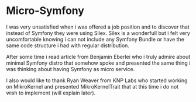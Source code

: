# Micro-Symfony

I was very unsatisfied when i was offered a job position and to discover that
 instead of Symfony they were using Silex. Silex is a wonderfull but i felt
 very uncomfortable knowing i can not include any Symfony Bundle or have the
 same code structure i had with regular distribution.

 After some time i read article from Benjamin Eberlei who i truly admire
 about minimal Symfony distro that somehow spoke and presented the same thing i
 was thinking about having Symfony as micro service.

 I also would like to thank Ryan Weaver from KNP Labs who started working on
 MikroKernel and presented MikroKernelTrait that at this time i do not wish
 to implement (will explain later).



